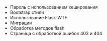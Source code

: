* Пароль с использованием хеширования
* Bootstrap стили
* Использование Flask-WTF
* Миграции
* Обработка методов flash
* Страница с обработкой ошибок 403 и 404